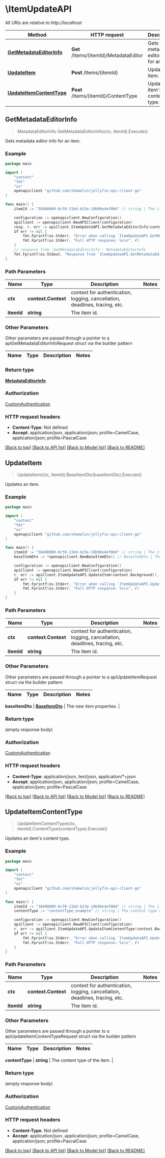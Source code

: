 # \ItemUpdateAPI

All URIs are relative to *http://localhost*

Method | HTTP request | Description
------------- | ------------- | -------------
[**GetMetadataEditorInfo**](ItemUpdateAPI.md#GetMetadataEditorInfo) | **Get** /Items/{itemId}/MetadataEditor | Gets metadata editor info for an item.
[**UpdateItem**](ItemUpdateAPI.md#UpdateItem) | **Post** /Items/{itemId} | Updates an item.
[**UpdateItemContentType**](ItemUpdateAPI.md#UpdateItemContentType) | **Post** /Items/{itemId}/ContentType | Updates an item&#39;s content type.



## GetMetadataEditorInfo

> MetadataEditorInfo GetMetadataEditorInfo(ctx, itemId).Execute()

Gets metadata editor info for an item.

### Example

```go
package main

import (
	"context"
	"fmt"
	"os"
	openapiclient "github.com/shamelin/jellyfin-api-client-go"
)

func main() {
	itemId := "38400000-8cf0-11bd-b23e-10b96e4ef00d" // string | The item id.

	configuration := openapiclient.NewConfiguration()
	apiClient := openapiclient.NewAPIClient(configuration)
	resp, r, err := apiClient.ItemUpdateAPI.GetMetadataEditorInfo(context.Background(), itemId).Execute()
	if err != nil {
		fmt.Fprintf(os.Stderr, "Error when calling `ItemUpdateAPI.GetMetadataEditorInfo``: %v\n", err)
		fmt.Fprintf(os.Stderr, "Full HTTP response: %v\n", r)
	}
	// response from `GetMetadataEditorInfo`: MetadataEditorInfo
	fmt.Fprintf(os.Stdout, "Response from `ItemUpdateAPI.GetMetadataEditorInfo`: %v\n", resp)
}
```

### Path Parameters


Name | Type | Description  | Notes
------------- | ------------- | ------------- | -------------
**ctx** | **context.Context** | context for authentication, logging, cancellation, deadlines, tracing, etc.
**itemId** | **string** | The item id. | 

### Other Parameters

Other parameters are passed through a pointer to a apiGetMetadataEditorInfoRequest struct via the builder pattern


Name | Type | Description  | Notes
------------- | ------------- | ------------- | -------------


### Return type

[**MetadataEditorInfo**](MetadataEditorInfo.md)

### Authorization

[CustomAuthentication](../README.md#CustomAuthentication)

### HTTP request headers

- **Content-Type**: Not defined
- **Accept**: application/json, application/json; profile=CamelCase, application/json; profile=PascalCase

[[Back to top]](#) [[Back to API list]](../README.md#documentation-for-api-endpoints)
[[Back to Model list]](../README.md#documentation-for-models)
[[Back to README]](../README.md)


## UpdateItem

> UpdateItem(ctx, itemId).BaseItemDto(baseItemDto).Execute()

Updates an item.

### Example

```go
package main

import (
	"context"
	"fmt"
	"os"
	openapiclient "github.com/shamelin/jellyfin-api-client-go"
)

func main() {
	itemId := "38400000-8cf0-11bd-b23e-10b96e4ef00d" // string | The item id.
	baseItemDto := *openapiclient.NewBaseItemDto() // BaseItemDto | The new item properties.

	configuration := openapiclient.NewConfiguration()
	apiClient := openapiclient.NewAPIClient(configuration)
	r, err := apiClient.ItemUpdateAPI.UpdateItem(context.Background(), itemId).BaseItemDto(baseItemDto).Execute()
	if err != nil {
		fmt.Fprintf(os.Stderr, "Error when calling `ItemUpdateAPI.UpdateItem``: %v\n", err)
		fmt.Fprintf(os.Stderr, "Full HTTP response: %v\n", r)
	}
}
```

### Path Parameters


Name | Type | Description  | Notes
------------- | ------------- | ------------- | -------------
**ctx** | **context.Context** | context for authentication, logging, cancellation, deadlines, tracing, etc.
**itemId** | **string** | The item id. | 

### Other Parameters

Other parameters are passed through a pointer to a apiUpdateItemRequest struct via the builder pattern


Name | Type | Description  | Notes
------------- | ------------- | ------------- | -------------

 **baseItemDto** | [**BaseItemDto**](BaseItemDto.md) | The new item properties. | 

### Return type

 (empty response body)

### Authorization

[CustomAuthentication](../README.md#CustomAuthentication)

### HTTP request headers

- **Content-Type**: application/json, text/json, application/*+json
- **Accept**: application/json, application/json; profile=CamelCase, application/json; profile=PascalCase

[[Back to top]](#) [[Back to API list]](../README.md#documentation-for-api-endpoints)
[[Back to Model list]](../README.md#documentation-for-models)
[[Back to README]](../README.md)


## UpdateItemContentType

> UpdateItemContentType(ctx, itemId).ContentType(contentType).Execute()

Updates an item's content type.

### Example

```go
package main

import (
	"context"
	"fmt"
	"os"
	openapiclient "github.com/shamelin/jellyfin-api-client-go"
)

func main() {
	itemId := "38400000-8cf0-11bd-b23e-10b96e4ef00d" // string | The item id.
	contentType := "contentType_example" // string | The content type of the item. (optional)

	configuration := openapiclient.NewConfiguration()
	apiClient := openapiclient.NewAPIClient(configuration)
	r, err := apiClient.ItemUpdateAPI.UpdateItemContentType(context.Background(), itemId).ContentType(contentType).Execute()
	if err != nil {
		fmt.Fprintf(os.Stderr, "Error when calling `ItemUpdateAPI.UpdateItemContentType``: %v\n", err)
		fmt.Fprintf(os.Stderr, "Full HTTP response: %v\n", r)
	}
}
```

### Path Parameters


Name | Type | Description  | Notes
------------- | ------------- | ------------- | -------------
**ctx** | **context.Context** | context for authentication, logging, cancellation, deadlines, tracing, etc.
**itemId** | **string** | The item id. | 

### Other Parameters

Other parameters are passed through a pointer to a apiUpdateItemContentTypeRequest struct via the builder pattern


Name | Type | Description  | Notes
------------- | ------------- | ------------- | -------------

 **contentType** | **string** | The content type of the item. | 

### Return type

 (empty response body)

### Authorization

[CustomAuthentication](../README.md#CustomAuthentication)

### HTTP request headers

- **Content-Type**: Not defined
- **Accept**: application/json, application/json; profile=CamelCase, application/json; profile=PascalCase

[[Back to top]](#) [[Back to API list]](../README.md#documentation-for-api-endpoints)
[[Back to Model list]](../README.md#documentation-for-models)
[[Back to README]](../README.md)

